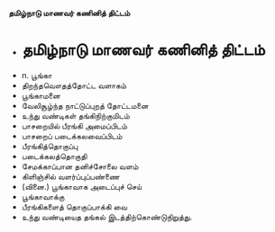 **தமிழ்நாடு மாணவர் கணினித் திட்டம்**
- # தமிழ்நாடு மாணவர் கணினித் திட்டம்
- n. பூங்கா
- திறந்தவௌதத்தோட்ட வளாகம்
- பூங்காமனை
- வேலிசூழ்ந்த நாட்டுப்புறத் தோட்டமனை
- உந்து வண்டிகள் தங்கிநிற்குமிடம்
- பாசறையில் பீரங்கி அமைப்பிடம்
- பாசறைப் படைக்கலவைப்பிடம்
- பீரங்கித்தொகுப்பு
- படைக்கலத்தொகுதி
- சேமக்காப்பான தனிச்சோலை வளம்
- கிளிஞ்சில் வளர்ப்புப்பண்ணை
- (வினை.) பூங்காவாக அடைப்புச் செய்
- பூங்காவாக்கு
- பீரங்கிகளைத் தொகுப்பாக்கி வை
- உந்து வண்டியைத தங்கல் இடத்திற்கொண்டுநிறுத்து.

